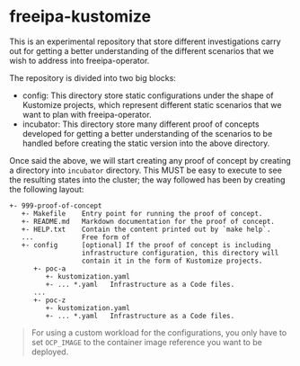 # freeipa-kustomize

This is an experimental repository that store different investigations
carry out for getting a better understanding of the different scenarios
that we wish to address into freeipa-operator.

The repository is divided into two big blocks:

- config: This directory store static configurations under the shape of
  Kustomize projects, which represent different static scenarios that
  we want to plan with freeipa-operator.
- incubator: This directory store many different proof of concepts developed
  for getting a better understanding of the scenarios to be handled before
  creating the static version into the above directory.

Once said the above, we will start creating any proof of concept by creating
a directory into `incubator` directory. This MUST be easy to execute to see
the resulting states into the cluster; the way followed has been by creating
the following layout:

```raw
+- 999-proof-of-concept
   +- Makefile    Entry point for running the proof of concept.
   +- README.md   Markdown documentation for the proof of concept.
   +- HELP.txt    Contain the content printed out by `make help`.
   ...            Free form of 
   +- config      [optional] If the proof of concept is including
                  infrastructure configuration, this directory will
                  contain it in the form of Kustomize projects.
      +- poc-a
         +- kustomization.yaml
         +- ... *.yaml   Infrastructure as a Code files.
      ...
      +- poc-z
         +- kustomization.yaml
         +- ... *.yaml   Infrastructure as a Code files.
```

> For using a custom workload for the configurations, you only have to set
> `OCP_IMAGE` to the container image reference you want to be deployed.


